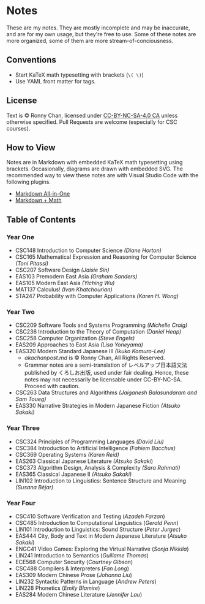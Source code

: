 # Notes

These are my notes. They are mostly incomplete and may be inaccurate, and are for my own usage, but they're free to use. Some of these notes are more organized, some of them are more stream-of-conciousness.

## Conventions

- Start KaTeX math typesetting with brackets (`\( \)`)
- Use YAML front matter for tags.

## License
Text is &copy; Ronny Chan, licensed under [CC-BY-NC-SA-4.0 CA](https://creativecommons.org/licenses/by-nc-sa/4.0/) unless otherwise specified. Pull Requests are welcome (especially for CSC courses).

## How to View

Notes are in Markdown with embedded KaTeX math typesetting using brackets. Occasionally, diagrams are drawn with embedded SVG. The recommended way to view these notes are with Visual Studio Code with the following plugins.

* [Markdown All-in-One](https://marketplace.visualstudio.com/items?itemName=yzhang.markdown-all-in-one) 
* [Markdown + Math](https://marketplace.visualstudio.com/items?itemName=goessner.mdmath)

## Table of Contents

### Year One 

* CSC148 Introduction to Computer Science *(Diane Horton)*
* CSC165 Mathematical Expression and Reasoning for Computer Science *(Toni Pitassi)*
* CSC207 Software Design *(Jaisie Sin)*
* EAS103 Premodern East Asia *(Graham Sanders)*
* EAS105 Modern East Asia *(Yiching Wu)*
* MAT137 Calculus! *(Ivan Khatchourian)*
* STA247 Probability with Computer Applications *(Karen H. Wong)*

### Year Two
* CSC209 Software Tools and Systems Programming *(Michelle Craig)*
* CSC236 Introduction to the Theory of Computation *(Daniel Heap)*
* CSC258 Computer Organization *(Steve Engels)*
* EAS209 Approaches to East Asia *(Lisa Yoneyama)*
* EAS320 Modern Standard Japanese III *(Ikuko Komuro-Lee)*
  * *akachanpost.md* is &copy; Ronny Chan, All Rights Reserved.
  * Grammar notes are a semi-translation of レベルアップ日本語文法 published by くろしお出版, used under fair dealing. Hence, these notes may not necessarily be licensable under CC-BY-NC-SA. Proceed with caution. 
* CSC263 Data Structures and Algorithms *(Jaiganesh Balasundaram and Sam Toueg)*
* EAS330 Narrative Strategies in Modern Japanese Fiction *(Atsuko Sakaki)*

### Year Three
* CSC324 Principles of Programming Languages *(David Liu)*
* CSC384 Introduction to Artificial Intelligence *(Fahiem Bacchus)*
* CSC369 Operating Systems *(Karen Reid)*
* EAS263 Classical Japanese Literature *(Atsuko Sakaki*)
* CSC373 Algorithm Design, Analysis & Complexity *(Sara Rahmati)*
* EAS365 Classical Japanese II *(Atsuko Sakaki)*
* LIN102 Introduction to Linguistics: Sentence Structure and Meaning *(Susana Béjar)*

### Year Four
* CSC410 Software Verification and Testing (*Azadeh Farzan*)
* CSC485 Introduction to Computational Linguistics (*Gerald Penn*)
* LIN101 Introduction to Linguistics: Sound Structure (*Peter Jurgec*)
* EAS444 City, Body and Text in Modern Japanese Literature (*Atsuko Sakaki*)
* ENGC41 Video Games: Exploring the Virtual Narrative (*Sonja Nikkila*)
* LIN241 Introduction to Semantics (*Guillame Thomas*)
* ECE568 Computer Security (*Courtney Gibson*)
* CSC488 Compilers & Interpreters (*Fan Long*)
* EAS309 Modern Chinese Prose (*Johanna Liu*)
* LIN232 Syntactic Patterns in Language (*Andrew Peters*)
* LIN228 Phonetics (*Emily Blamire*)
* EAS284 Modern Chinese Literature (*Jennifer Lau*)
